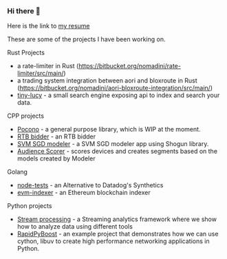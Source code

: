 ### Hi there 👋

Here is the link to [my resume](https://github.com/taabodim/taabodim/blob/main/mt_sept_24_2023.pdf)

These are some of the projects I have been working on. 

Rust Projects
- a rate-limiter in Rust (https://bitbucket.org/nomadini/rate-limiter/src/main/)
- a trading system integration between aori and bloxroute in Rust (https://bitbucket.org/nomadini/aori-bloxroute-integration/src/main/)
- [tiny-lucy](https://bitbucket.org/nomadini/tiny-lucy/src/main/) - a small search engine exposing api to index and search your data.
  
CPP projects

- [Pocono](https://bitbucket.org/nomadini/pocono/src/master/) - a general purpose library, which is WIP at the moment.
- [RTB bidder](https://bitbucket.org/nomadini/bidder/src/master/) - an RTB bidder
- [SVM SGD modeler](https://bitbucket.org/nomadini/modeler/src/master/) - a SVM SGD modeler app using Shogun library.
- [Audience Scorer](https://bitbucket.org/nomadini/scorer/src/master/) - scores devices and creates segments based on the models created by Modeler

Golang

- [node-tests](https://bitbucket.org/nomadini/node-test/src/master/) - an Alternative to Datadog's Synthetics
- [evm-indexer](https://bitbucket.org/nomadini/evm-indexer/src/master/) - an Ethereum blockchain indexer

Python projects

- [Stream processing](https://bitbucket.org/nomadini/streamprocessing/src/master/) -  a Streaming analytics framework where we show how to analyze data using different tools
- [RapidPyBoost](https://bitbucket.org/nomadini/rapidpyboost/src/master/) - an example project that demonstrates how we can use cython, libuv to create high performance networking applications in Python.

<!--
**taabodim/taabodim** is a ✨ _special_ ✨ repository because its `README.md` (this file) appears on your GitHub profile.

Here are some ideas to get you started:

- 🔭 I’m currently working on ...
- 🌱 I’m currently learning ...
- 👯 I’m looking to collaborate on ...
- 🤔 I’m looking for help with ...
- 💬 Ask me about ...
- 📫 How to reach me: ...
- 😄 Pronouns: ...
- ⚡ Fun fact: ...
-->
